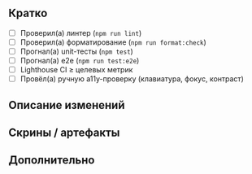 ## Кратко

- [ ] Проверил(а) линтер (`npm run lint`)
- [ ] Проверил(а) форматирование (`npm run format:check`)
- [ ] Прогнал(а) unit-тесты (`npm test`)
- [ ] Прогнал(а) e2e (`npm run test:e2e`)
- [ ] Lighthouse CI ≥ целевых метрик
- [ ] Провёл(а) ручную a11y-проверку (клавиатура, фокус, контраст)

## Описание изменений

<!-- Что изменилось и зачем -->

## Скрины / артефакты

<!-- LHCI, скриншоты, видео -->

## Дополнительно

<!-- Риски, зависимости, миграции -->
